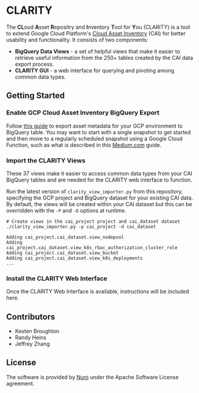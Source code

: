 # CLARITY

The **CL**oud **A**sset **R**epositry and **I**nventory **T**ool for **Y**ou (CLARITY) is a tool to extend Google Cloud Platform's [Cloud Asset Inventory](https://cloud.google.com/asset-inventory/docs/overview) (CAI) for better usability and functionality. It consists of two components:

- **BigQuery Data Views** - a set of helpful views that make it easier to retrieve useful information from the 250+ tables created by the CAI data export process.
- **CLARITY GUI** - a web interface for querying and pivoting among common data types.

## Getting Started

### Enable GCP Cloud Asset Inventory BigQuery Export
Follow [this guide](https://cloud.google.com/asset-inventory/docs/exporting-to-bigquery) to export asset metadata for your GCP environment to BigQuery table. You may want to start with a single snapshot to get started and then move to a regularly scheduled snapshot using a Google Cloud Function, such as what is described in this [Medium.com]( https://medium.com/google-cloud/using-gcp-cloud-asset-inventory-export-to-keep-track-of-your-gcp-resources-over-time-20fb6fa63c68) guide. 

### Import the CLARITY Views
These 37 views make it easier to access common data types from your CAI BigQuery tables and are needed for the CLARITY web interface to function. 

Run the latest version of `clarity_view_importer.py` from this repository, specifying the GCP project and BigQuery dataset for your existing CAI data. By default, the views will be created within your CAI dataset but this can be overridden with the `-P` and `-D` options at runtime.

````
# Create views in the cai_project project and cai_dataset dataset
./clarity_view_importer.py -p cai_project -d cai_dataset

Adding cai_project.cai_dataset.view_nodepool
Adding cai_project.cai_dataset.view_k8s_rbac_authorization_cluster_role
Adding cai_project.cai_dataset.view_bucket
Adding cai_project.cai_dataset.view_k8s_deployments
...
````

### Install the CLARITY Web Interface
Once the CLARITY Web Interface is available, instructions will be included here.

## Contributors
- Kesten Broughton
- Randy Heins
- Jeffrey Zhang

## License
The software is provided by [Nuro](https://nuro.ai) under the Apache Software License agreement. 